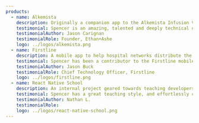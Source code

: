 ```yaml
---
products:
  - name: Alkemista
    description: Originally a companion app to the Alkemista Infusion Vessel for spirits. The app evolved into a resource for people to discover, explore, and rank cocktails and alcohol infusions with the goal of expanding to a mini-social network for cocktail aficionados.
    testimonial: Spencer is an amazing, talented and deeply technical developer who helped us transform our vision for creating the single best mobile app for cocktail recipes into reality. With a keen attention-to-detail and an unwavering empathy for the customer, Spencer made even the most complex user tasks breathtakingly simple. He worked side-by-side with our UI/UX designer to build, test and refine the user experience. His full-stack technical development skills allowed us to build our mobile app on a solid foundation for usability, scale and performance. He is also a great guy to work with on a personal level. He responds to issues in a timely manner and works expediently. We plan on using Spencer over the years to come as we refine and expand our mobile strategy.
    testimonialAuthor: Jason Carignan
    testimonialRole: Founder, Ethan+Ashe
    logo: ../logos/alkemista.png
  - name: Firstline
    description: A mobile app to help hospital networks distribute the latest guidelines from infectious disease staff to the rest of their colleagues. The app also provided a platform for experts from different hospital networks to collaborate and share information.
    testimonial: Spencer has been a contributor to the Firstline mobile product over several years. His work with Firstline has ranged from consulting on strategy and problem solving, through to hands-on development in many of the more sophisticated elements of an incredibly complex clinical product. There is little in the mobile product that he has not had some influence on. Spencer produced consistently high quality code, whether working as part of a team or individually. A sharp mind, a deep technical understanding, and a creative can-do approach to challenges means Spencer is a pleasure to have on the team.
    testimonialAuthor: Jason Buck
    testimonialRole: Chief Technology Officer, Firstline
    logo: ../logos/firstline.png
  - name: React Native School
    description: An internal project geared towards teaching developers how to confidently build React Native apps. With over 180 tutorials, 18 courses, and more than 26,500 students React Native School has become a go-to resource for anyone looking to use React Native. All development and content creation has been done in house.
    testimonial: Spencer has a great teaching style, and effortlessly conveys the material in a logical manner. It is easy to learn from him and that is a testament to his skill!
    testimonialAuthor: Nathan L.
    testimonialRole:
    logo: ../logos/react-native-school.png
---
```

